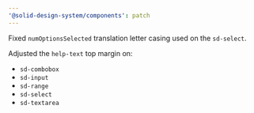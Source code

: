 ```yaml
---
'@solid-design-system/components': patch
---
```


Fixed `numOptionsSelected` translation letter casing used on the `sd-select`.

Adjusted the `help-text` top margin on:
- `sd-combobox`
- `sd-input`
- `sd-range`
- `sd-select`
- `sd-textarea`
